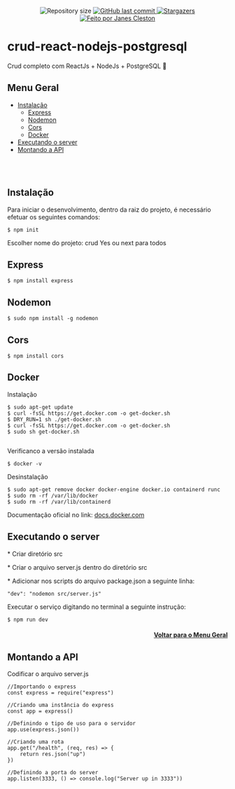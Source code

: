 <p align="center">
  <img alt="Repository size" src="https://img.shields.io/github/repo-size/jcleston/modulo1">  
  <a href="https://github.com/jcleston/modulo1/commits/master">
    <img alt="GitHub last commit" src="https://img.shields.io/github/last-commit/jcleston/modulo1">
  </a>
   <a href="https://github.com/jcleston/modulo1/stargazers">
    <img alt="Stargazers" src="https://img.shields.io/github/stars/jcleston/modulo1?style=social">
  </a>
  <a href="https://www.linkedin.com/in/janescleston/">
    <img alt="Feito por Janes Cleston" src="https://img.shields.io/badge/feito%20por-Janes%20Cleston-%237519C1">
  </a>
</p>

# crud-react-nodejs-postgresql
Crud completo com ReactJs + NodeJs + PostgreSQL 🚀

## Menu Geral
<!--ts-->
  * [Instalação](#instalação)
    * [Express](#express)
    * [Nodemon](#nodemon)
    * [Cors](#cors)
    * [Docker](#docker)
  * [Executando o server](#executando-o-server)
  * [Montando a API](#montando-a-api)
<!--te-->
<br /><br />

## Instalação
Para iniciar o desenvolvimento, dentro da raiz do projeto, é necessário efetuar os seguintes comandos:
```shell
$ npm init
```
Escolher nome do projeto: crud
Yes ou next para todos


## Express
```shell
$ npm install express
```

## Nodemon
```shell
$ sudo npm install -g nodemon
```

## Cors
```shell
$ npm install cors
```

## Docker
Instalação
```shell
$ sudo apt-get update
$ curl -fsSL https://get.docker.com -o get-docker.sh
$ DRY_RUN=1 sh ./get-docker.sh
$ curl -fsSL https://get.docker.com -o get-docker.sh
$ sudo sh get-docker.sh


```

Verificanco a versão instalada
```shell
$ docker -v
```

Desinstalação
```shell
$ sudo apt-get remove docker docker-engine docker.io containerd runc
$ sudo rm -rf /var/lib/docker
$ sudo rm -rf /var/lib/containerd
```
Documentação oficial no link: <a href="https://docs.docker.com/engine/install/ubuntu/">docs.docker.com</a>

## Executando o server

<p>* Criar diretório src</p>
<p>* Criar o arquivo server.js dentro do diretório src</p>
<p>* Adicionar nos scripts do arquivo package.json a seguinte linha:</p>

```shell
"dev": "nodemon src/server.js"
```
<p>Executar o serviço digitando no terminal a seguinte instrução:</p>

```shell
$ npm run dev
```
<h4 align="right">

[Voltar para o Menu Geral](#menu-geral)
</h4>

## Montando a API

Codificar o arquivo server.js
```shell
//Importando o express
const express = require("express")

//Criando uma instância do express
const app = express()

//Definindo o tipo de uso para o servidor
app.use(express.json())

//Criando uma rota
app.get("/health", (req, res) => {
    return res.json("up")
})

//Definindo a porta do server
app.listen(3333, () => console.log("Server up in 3333"))
```







